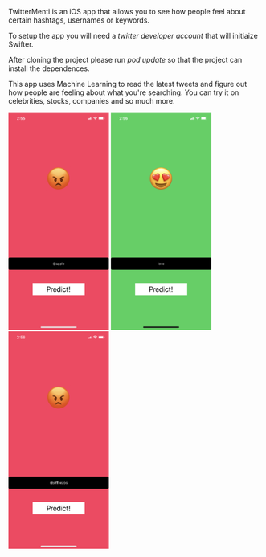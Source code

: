 TwitterMenti is an iOS app that allows you to see how people feel about certain hashtags, usernames or keywords.

To setup the app you will need a *twitter developer account* that will initiaize Swifter.

After cloning the project please run *pod update* so that the project can install the dependences.

This app uses Machine Learning to read the latest tweets and figure out how people are feeling about what you're searching. You can try it on celebrities, stocks, companies and so much more.

<img src="https://github.com/kejvi/Twittermenti/blob/main/Description/1.PNG" width="200">
<img src="https://github.com/kejvi/Twittermenti/blob/main/Description/2.PNG" width="200">
<img src="https://github.com/kejvi/Twittermenti/blob/main/Description/3.PNG" width="200">
